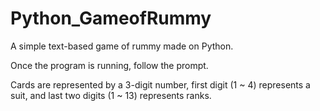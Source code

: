 # Python_GameofRummy
A simple text-based game of rummy made on Python.

Once the program is running, follow the prompt.

Cards are represented by a 3-digit number, first digit (1 ~ 4) represents a suit, and last two digits (1 ~ 13) represents ranks.
